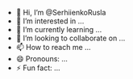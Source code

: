 - 👋 Hi, I’m @SerhiienkoRusla
- 👀 I’m interested in ...
- 🌱 I’m currently learning ...
- 💞️ I’m looking to collaborate on ...
- 📫 How to reach me ...
- 😄 Pronouns: ...
- ⚡ Fun fact: ...

<!---
SerhiienkoRusla/SerhiienkoRusla is a ✨ special ✨ repository because its `README.md` (this file) appears on your GitHub profile.
You can click the Preview link to take a look at your changes.
--->
